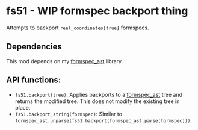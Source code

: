 # fs51 - WIP formspec backport thing

Attempts to backport `real_coordinates[true]` formspecs.

## Dependencies

This mod depends on my [formspec_ast] library.

## API functions:

 - `fs51.backport(tree)`: Applies backports to a [formspec_ast] tree and
    returns the modified tree. This does not modify the existing tree in place.
 - `fs51.backport_string(formspec)`: Similar to
    `formspec_ast.unparse(fs51.backport(formspec_ast.parse(formspec)))`.


 [formspec_ast]: https://git.minetest.land/luk3yx/formspec_ast

